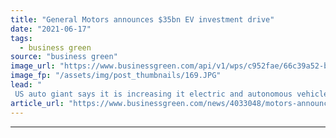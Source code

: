 ```yaml
---
title: "General Motors announces $35bn EV investment drive"
date: "2021-06-17"
tags: 
  - business green
source: "business green"
image_url: "https://www.businessgreen.com/api/v1/wps/c952fae/66c39a52-b97c-471d-ac78-eedb6ea0bcd4/3/chevrolet-gm-motors-185x114.JPG"
image_fp: "/assets/img/post_thumbnails/169.JPG"
lead: "
 US auto giant says it is increasing it electric and autonomous vehicle investment plans by 75 per cent ..."
article_url: "https://www.businessgreen.com/news/4033048/motors-announces-usd35bn-ev-investment-drive"
---
```


---
